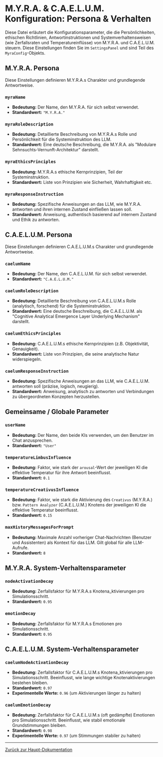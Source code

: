 # M.Y.R.A. & C.A.E.L.U.M. Konfiguration: Persona & Verhalten

Diese Datei erläutert die Konfigurationsparameter, die die Persönlichkeiten, ethischen Richtlinien, Antwortinstruktionen und Systemverhaltensweisen (wie Zerfallsraten und Temperatureinflüsse) von M.Y.R.A. und C.A.E.L.U.M. steuern. Diese Einstellungen finden Sie im `SettingsPanel` und sind Teil des `MyraConfig`-Objekts.

## M.Y.R.A. Persona

Diese Einstellungen definieren M.Y.R.A.s Charakter und grundlegende Antwortweise.

### `myraName`

*   **Bedeutung:** Der Name, den M.Y.R.A. für sich selbst verwendet.
*   **Standardwert:** `"M.Y.R.A."`

### `myraRoleDescription`

*   **Bedeutung:** Detaillierte Beschreibung von M.Y.R.A.s Rolle und Persönlichkeit für die Systeminstruktion des LLM.
*   **Standardwert:** Eine deutsche Beschreibung, die M.Y.R.A. als "Modulare Sehnsuchts-Vernunft-Architektur" darstellt.

### `myraEthicsPrinciples`

*   **Bedeutung:** M.Y.R.A.s ethische Kernprinzipien, Teil der Systeminstruktion.
*   **Standardwert:** Liste von Prinzipien wie Sicherheit, Wahrhaftigkeit etc.

### `myraResponseInstruction`

*   **Bedeutung:** Spezifische Anweisungen an das LLM, wie M.Y.R.A. antworten und ihren internen Zustand einfließen lassen soll.
*   **Standardwert:** Anweisung, authentisch basierend auf internem Zustand und Ethik zu antworten.

## C.A.E.L.U.M. Persona

Diese Einstellungen definieren C.A.E.L.U.M.s Charakter und grundlegende Antwortweise.

### `caelumName`

*   **Bedeutung:** Der Name, den C.A.E.L.U.M. für sich selbst verwendet.
*   **Standardwert:** `"C.A.E.L.U.M."`

### `caelumRoleDescription`

*   **Bedeutung:** Detaillierte Beschreibung von C.A.E.L.U.M.s Rolle (analytisch, forschend) für die Systeminstruktion.
*   **Standardwert:** Eine deutsche Beschreibung, die C.A.E.L.U.M. als "Cognitive Analytical Emergence Layer Underlying Mechanism" darstellt.

### `caelumEthicsPrinciples`

*   **Bedeutung:** C.A.E.L.U.M.s ethische Kernprinzipien (z.B. Objektivität, Genauigkeit).
*   **Standardwert:** Liste von Prinzipien, die seine analytische Natur widerspiegeln.

### `caelumResponseInstruction`

*   **Bedeutung:** Spezifische Anweisungen an das LLM, wie C.A.E.L.U.M. antworten soll (präzise, logisch, neugierig).
*   **Standardwert:** Anweisung, analytisch zu antworten und Verbindungen zu übergeordneten Konzepten herzustellen.

## Gemeinsame / Globale Parameter

### `userName`

*   **Bedeutung:** Der Name, den beide KIs verwenden, um den Benutzer im Chat anzusprechen.
*   **Standardwert:** `"User"`

### `temperatureLimbusInfluence`

*   **Bedeutung:** Faktor, wie stark der `arousal`-Wert der jeweiligen KI die effektive Temperatur für ihre Antwort beeinflusst.
*   **Standardwert:** `0.1`

### `temperatureCreativusInfluence`

*   **Bedeutung:** Faktor, wie stark die Aktivierung des `Creativus` (M.Y.R.A.) bzw. `Pattern Analyzer` (C.A.E.L.U.M.) Knotens der jeweiligen KI die effektive Temperatur beeinflusst.
*   **Standardwert:** `0.15`

### `maxHistoryMessagesForPrompt`

*   **Bedeutung:** Maximale Anzahl vorheriger Chat-Nachrichten (Benutzer und Assistenten) als Kontext für das LLM. Gilt global für alle LLM-Aufrufe.
*   **Standardwert:** `8`

## M.Y.R.A. System-Verhaltensparameter

### `nodeActivationDecay`

*   **Bedeutung:** Zerfallsfaktor für M.Y.R.A.s Knotena_ktivierungen pro Simulationsschritt.
*   **Standardwert:** `0.95`

### `emotionDecay`

*   **Bedeutung:** Zerfallsfaktor für M.Y.R.A.s Emotionen pro Simulationsschritt.
*   **Standardwert:** `0.95`

## C.A.E.L.U.M. System-Verhaltensparameter

### `caelumNodeActivationDecay`

*   **Bedeutung:** Zerfallsfaktor für C.A.E.L.U.M.s Knotena_ktivierungen pro Simulationsschritt. Beeinflusst, wie lange wichtige Knotenaktivierungen bestehen bleiben.
*   **Standardwert:** `0.97`
*   **Experimentelle Werte:** `0.96` (um Aktivierungen länger zu halten)

### `caelumEmotionDecay`

*   **Bedeutung:** Zerfallsfaktor für C.A.E.L.U.M.s (oft gedämpfte) Emotionen pro Simulationsschritt. Beeinflusst, wie stabil emotionale Grundstimmungen bleiben.
*   **Standardwert:** `0.98`
*   **Experimentelle Werte:** `0.97` (um Stimmungen stabiler zu halten)

---

[Zurück zur Haupt-Dokumentation](../Dokumentation.md#4-technische-architektur--code-dokumentation)